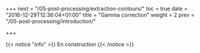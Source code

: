+++
next = "/05-post-processing/extraction-contours/"
toc = true
date = "2016-12-29T12:36:04+01:00"
title = "Gamma correction"
weight = 2
prev = "/05-post-processing/introduction/"

+++

{{< notice "info" >}}
En construction
{{< /notice >}}
